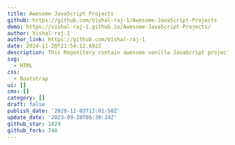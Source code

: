 ```yaml
---
title: Awesome JavaScript Projects
github: https://github.com/Vishal-raj-1/Awesome-JavaScript-Projects
demo: https://vishal-raj-1.github.io/Awesome-JavaScript-Projects/
author: Vishal-raj-1
author_link: https://github.com/Vishal-raj-1
date: 2024-11-28T21:54:12.692Z
description: This Repository contain awesome vanilla JavaScript projects.
ssg:
  - HTML
css:
  - Bootstrap
ui: []
cms: []
category: []
draft: false
publish_date: '2020-12-03T13:01:50Z'
update_date: '2023-09-28T06:30:24Z'
github_star: 1824
github_fork: 748
---
```

